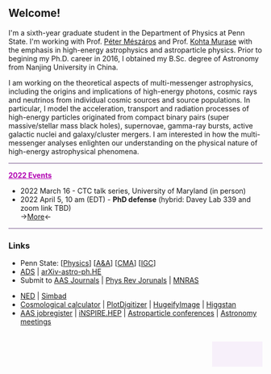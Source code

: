 ## Welcome!

I'm a sixth-year graduate student in the Department of Physics at Penn State. I'm working with Prof. [Péter Mészáros](http://personal.psu.edu/nnp/) and Prof. [Kohta Murase](https://science.psu.edu/physics/people/kohta-murase) with the emphasis in high-energy astrophysics and astroparticle physics. Prior to begining my Ph.D. career in 2016, I obtained my B.Sc. degree of Astronomy from Nanjing University in China. 

I am working on the theoretical aspects of multi-messenger astrophysics, including the origins and implications of high-energy photons, cosmic rays and neutrinos from individual cosmic sources and source populations. In particular, I model the acceleration, transport and radiation processes of high-energy particles originated from compact binary pairs (super massive/stellar mass black holes), supernovae, gamma-ray bursts, active galactic nuclei and galaxy/cluster mergers. I am interested in how the multi-messenger analyses enlighten our understanding on the physical nature of high-energy astrophysical phenomena.

<hr style="height:2px;border-width:0;color:gray;background-color:#B3A1BF">
<a href="https://yuan-cc.github.io/talks.html" style="color:#B200B2;text-decoration: underline; font-weight: bold;">2022 Events</a>

* 2022 March 16 - CTC talk series, University of Maryland (in person)
* 2022 April 5, 10 am (EDT) - **PhD defense** (hybrid: Davey Lab 339 and zoom link TBD) <br />
->[More](https://yuan-cc.github.io/talks.html)<-
<hr style="height:2px;border-width:0;color:gray;background-color:#B3A1BF">

### Links
* Penn State: \[[Physics](https://science.psu.edu/physics)\] \[[A&A](https://science.psu.edu/astro)\] \[[CMA](http://cpa.igc.psu.edu)\] \[[IGC](http://www.gravity.psu.edu)\]
* [ADS](https://ui.adsabs.harvard.edu) &#124; [arXiv-astro-ph.HE](https://arxiv.org/list/astro-ph.HE/recent) 
* Submit to [AAS Journals](https://aas.msubmit.net/) &#124; [Phys Rev Jorunals](https://authors.aps.org/Submissions/login/new) &#124; [MNRAS](https://mc.manuscriptcentral.com/mnras#)
<!--* [IceCube-pubs](https://icecube.wisc.edu/pubs) / [LIGO-detection-paper](https://www.ligo.caltech.edu/page/detection-companion-papers)  -->
* [NED](http://nedwww.ipac.caltech.edu) &#124; [Simbad](http://simbad.cfa.harvard.edu/simbad/)
* [Cosmological calculator](https://ned.ipac.caltech.edu/help/cosmology_calc.html) &#124; [PlotDigitizer](https://automeris.io/WebPlotDigitizer/) &#124; [HugeifyImage](https://waifu2x.booru.pics) &#124; [Higgstan](https://higgstan.com)
* [AAS jobregister](https://jobregister.aas.org) &#124; [iNSPIRE.HEP](https://inspirehep.net) &#124; [Astroparticle conferences](http://www.nu.to.infn.it/conf/) &#124; [Astronomy meetings](http://www.cadc-ccda.hia-iha.nrc-cnrc.gc.ca/en/meetings/)

<br>

<div style="width: 100px; height: 50px; background-color: #F7F0FA; float: right;" 
        onmouseover="document.getElementById('div1').style.display = 'block';"
        onmouseout="document.getElementById('div1').style.display = 'none';" >
 <div id="div1" style="display: none;">
<!-- hitwebcounter Code START -->
 <a target="_blank">
<img src="https://hitwebcounter.com/counter/counter.php?page=7652711&style=0024&nbdigits=4&type=ip&initCount=122" border="0" ></a>       
        <br>
<a target="_blank">
<img src="https://hitwebcounter.com/counter/counter.php?page=7652712&style=0024&nbdigits=6&type=page&initCount=122" border="0" ></a>   
</div>
</div>
